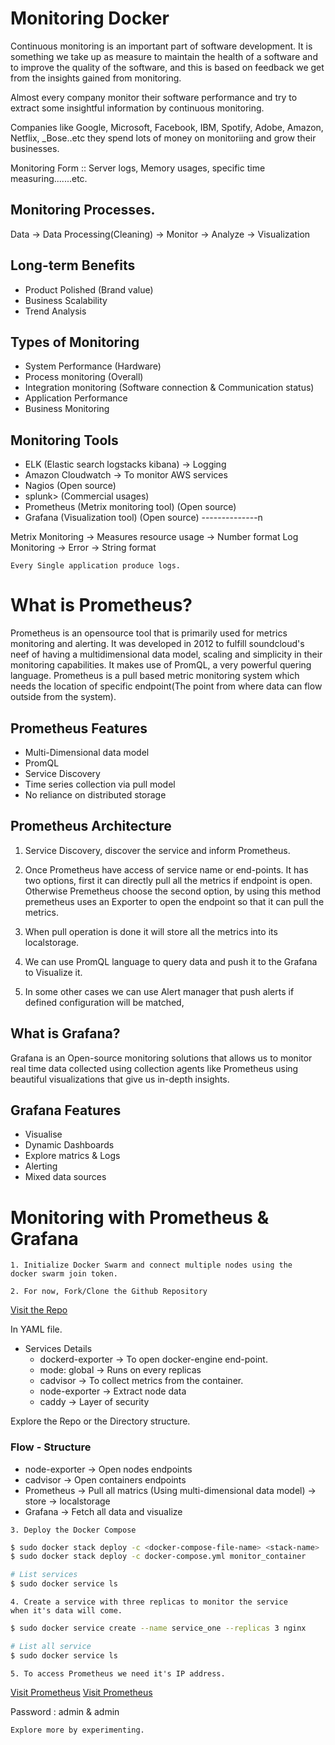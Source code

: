 # Monitoring Docker

Continuous monitoring is an important part of software development. It is something we take up as measure to maintain the health of a software and to improve the quality of the software, and this is based on feedback we get from the insights gained from monitoring.

Almost every company monitor their software performance and try to extract some insightful information by continuous monitoring.

Companies like Google, Microsoft, Facebook, IBM, Spotify, Adobe, Amazon, Netflix, \_Bose..etc they spend lots of money on monitoriing and grow their businesses.

Monitoring Form :: Server logs, Memory usages, specific time measuring.......etc.

## Monitoring Processes.

Data -> Data Processing(Cleaning) -> Monitor -> Analyze -> Visualization

## Long-term Benefits

- Product Polished (Brand value)
- Business Scalability
- Trend Analysis

## Types of Monitoring

- System Performance (Hardware)
- Process monitoring (Overall)
- Integration monitoring (Software connection & Communication status)
- Application Performance
- Business Monitoring

## Monitoring Tools

- ELK (Elastic search logstacks kibana) -> Logging
- Amazon Cloudwatch -> To monitor AWS services
- Nagios (Open source)
- splunk> (Commercial usages)
- Prometheus (Metrix monitoring tool) (Open source)
- Grafana (Visualization tool) (Open source)
  --------------n

Metrix Monitoring -> Measures resource usage -> Number format
Log Monitoring -> Error -> String format

<code>Every Single application produce logs. </code>

# What is Prometheus?

Prometheus is an opensource tool that is primarily used for metrics monitoring and alerting. It was developed in 2012 to fulfill soundcloud's neef of having a multidimensional data model, scaling and simplicity in their monitoring capabilities. It makes use of PromQL, a very powerful quering language. Prometheus is a pull based metric monitoring system which needs the location of specific endpoint(The point from where data can flow outside from the system).

## Prometheus Features

- Multi-Dimensional data model
- PromQL
- Service Discovery
- Time series collection via pull model
- No reliance on distributed storage

## Prometheus Architecture

1. Service Discovery, discover the service and inform Prometheus.

2. Once Prometheus have access of service name or end-points. It has two options, first it can directly pull all the metrics if endpoint is open. Otherwise Premetheus choose the second option, by using this method premetheus uses an Exporter to open the endpoint so that it can pull the metrics.

3. When pull operation is done it will store all the metrics into its localstorage.

4. We can use PromQL language to query data and push it to the Grafana to Visualize it.

5. In some other cases we can use Alert manager that push alerts if defined configuration will be matched,

## What is Grafana?

Grafana is an Open-source monitoring solutions that allows us to monitor real time data collected using collection agents like Prometheus using beautiful visualizations that give us in-depth insights.

## Grafana Features

- Visualise
- Dynamic Dashboards
- Explore matrics & Logs
- Alerting
- Mixed data sources

# Monitoring with Prometheus & Grafana

<code>1. Initialize Docker Swarm and connect multiple nodes using the docker swarm join token.</code>

<code>2. For now, Fork/Clone the Github Repository</code>

[Visit the Repo](https://github.com/remi-code/swarmprom)

In YAML file.

- Services Details
  - dockerd-exporter -> To open docker-engine end-point.
  - mode: global -> Runs on every replicas
  - cadvisor -> To collect metrics from the container.
  - node-exporter -> Extract node data
  - caddy -> Layer of security

Explore the Repo or the Directory structure.

### Flow - Structure

- node-exporter -> Open nodes endpoints
- cadvisor -> Open containers endpoints
- Prometheus -> Pull all matrics (Using multi-dimensional data model) -> store -> localstorage
- Grafana -> Fetch all data and visualize

<code>3. Deploy the Docker Compose</code>

```bash
$ sudo docker stack deploy -c <docker-compose-file-name> <stack-name>
$ sudo docker stack deploy -c docker-compose.yml monitor_container

# List services
$ sudo docker service ls
```

<code>4. Create a service with three replicas to monitor the service when it's data will come.</code>

```bash
$ sudo docker service create --name service_one --replicas 3 nginx

# List all service
$ sudo docker service ls
```

<code>5. To access Prometheus we need it's IP address.</code>

[Visit Prometheus](192.168.175.163:9090)
[Visit Prometheus](192.168.175.163:3000)

Password : admin & admin

<code>Explore more by experimenting.</code>
